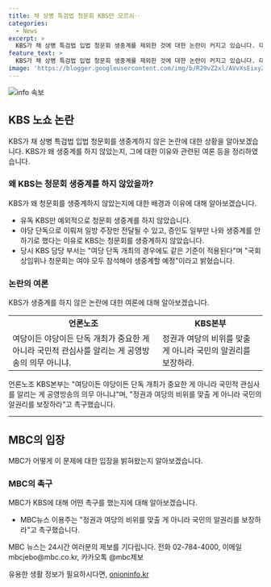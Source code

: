 ```yaml
---
title: 채 상병 특검법 청문회 KBS만 모르쇠‥
categories:
  - News
excerpt: >
  KBS가 채 상병 특검법 입법 청문회 생중계를 제외한 것에 대한 논란이 커지고 있습니다. 대다수 언론은 생중계를 진행하는 가운데, KBS만 예외적으로 생중계를 하지 않았습니다. KBS는 야당 단독으로 이뤄져 일방 주장만 전달될 수 있다는 이유를 내세웠고, 이에 대해 의견이 분분하고 있습니다. 이에 대해 언론노조 KBS본부는 국민적 관심사를 알리는 것이 중요하다며 공영방송의 역할에 대한 촉구를 했습니다.
feature_text: >
  KBS가 채 상병 특검법 입법 청문회 생중계를 제외한 것에 대한 논란이 커지고 있습니다. 대다수 언론은 생중계를 진행하는 가운데, KBS만 예외적으로 생중계를 하지 않았습니다. KBS는 야당 단독으로 이뤄져 일방 주장만 전달될 수 있다는 이유를 내세웠고, 이에 대해 의견이 분분하고 있습니다. 이에 대해 언론노조 KBS본부는 국민적 관심사를 알리는 것이 중요하다며 공영방송의 역할에 대한 촉구를 했습니다.
image: 'https://blogger.googleusercontent.com/img/b/R29vZ2xl/AVvXsEixyZcFfHzMRdzZMjFBmAUKJYCLCGyLL1o632UiGVXcaFdKo_bkvkuCioo0uUKlGfBVcT3P84aROyZIXSBEx3Aw5nCQ3pTgDom1WDC4m8eifvWiAmWEEVb4x6G_l8C0QH225ldMjyaFvpxGEBGNO37VmDTDMHGhJPq73UglMfDca1-0aw/s1600/blogspot.png'
---
```


<p><img src="https://blogger.googleusercontent.com/img/b/R29vZ2xl/AVvXsEixyZcFfHzMRdzZMjFBmAUKJYCLCGyLL1o632UiGVXcaFdKo_bkvkuCioo0uUKlGfBVcT3P84aROyZIXSBEx3Aw5nCQ3pTgDom1WDC4m8eifvWiAmWEEVb4x6G_l8C0QH225ldMjyaFvpxGEBGNO37VmDTDMHGhJPq73UglMfDca1-0aw/s1600/blogspot.png" alt="info 속보" /></p>

<h2 data-ke-size="size26">KBS 노쇼 논란</h2>

<p data-ke-size="size16">KBS가 채 상병 특검법 입법 청문회를 생중계하지 않은 논란에 대한 상황을 알아보겠습니다. KBS가 왜 생중계를 하지 않았는지, 그에 대한 이유와 관련된 여론 등을 정리하였습니다.</p>

<h3>왜 KBS는 청문회 생중계를 하지 않았을까?</h3>

<p data-ke-size="size16">KBS가 왜 청문회를 생중계하지 않았는지에 대한 배경과 이유에 대해 알아보겠습니다.</p>

<ul>
  <li>유독 KBS만 예외적으로 청문회 생중계를 하지 않았습니다.</li>
  <li>야당 단독으로 이뤄져 일방 주장만 전달될 수 있고, 증인도 일부만 나와 생중계를 안하기로 했다는 이유로 KBS는 청문회를 생중계하지 않았습니다.</li>
  <li>당시 KBS 담당 부서는 "여당 단독 개최의 경우에도 같은 기준이 적용된다"며 "국회 상임위나 청문회는 여야 모두 참석해야 생중계할 예정"이라고 밝혔습니다.</li>
</ul>

<h3>논란의 여론</h3>

<p data-ke-size="size16">KBS가 생중계를 하지 않은 논란에 대한 여론에 대해 알아보겠습니다.</p>

<table>
  <tr>
    <td style="text-align: center; height: 17px;"><b>언론노조</b></td>
    <td style="text-align: center; height: 17px;"><b>KBS본부</b></td>
  </tr>
  <tr>
    <td>여당이든 야당이든 단독 개최가 중요한 게 아니라 국민적 관심사를 알리는 게 공영방송의 의무 아니냐.</td>
    <td>정권과 여당의 비위를 맞출 게 아니라 국민의 알권리를 보장하라.</td>
  </tr>
</table>

<p data-ke-size="size16">언론노조 KBS본부는 "여당이든 야당이든 단독 개최가 중요한 게 아니라 국민적 관심사를 알리는 게 공영방송의 의무 아니냐"며, "정권과 여당의 비위를 맞출 게 아니라 국민의 알권리를 보장하라"고 촉구했습니다.</p>

<hr>

<h2 data-ke-size="size26">MBC의 입장</h2>

<p data-ke-size="size16">MBC가 어떻게 이 문제에 대한 입장을 밝혀왔는지 알아보겠습니다.</p>

<h3>MBC의 촉구</h3>

<p data-ke-size="size16">MBC가 KBS에 대해 어떤 촉구를 했는지에 대해 알아보겠습니다.</p>

<ul>
  <li>MBC뉴스 이용주는 "정권과 여당의 비위를 맞출 게 아니라 국민의 알권리를 보장하라"고 촉구했습니다.</li>
</ul>

<p data-ke-size="size16">MBC 뉴스는 24시간 여러분의 제보를 기다립니다. 전화 02-784-4000, 이메일 mbcjebo@mbc.co.kr, 카카오톡 @mbc제보</p>
유용한 생활 정보가 필요하시다면, <a href="https://onioninfo.kr" rel="dofollow">onioninfo.kr</a>


